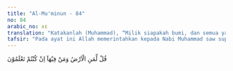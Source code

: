 ```yaml
---
title: "Al-Mu'minun - 84"
no: 84
arabic_no: ٨٤
translation: "Katakanlah (Muhammad), “Milik siapakah bumi, dan semua yang ada di dalamnya, jika kamu mengetahui?”"
tafsir: "Pada ayat ini Allah memerintahkan kepada Nabi Muhammad saw supaya menanyakan kepada orang-orang kafir yang mengatakan bahwa tidak mungkin Allah kuasa menghidupkan kembali orang yang telah mati sedang tulang belulangnya telah remuk menjadi tanah dan tak mungkin Dia mengumpulkan mereka di padang Mahsyar nanti. Siapakah yang memiliki bumi dan segala yang ada padanya? Orang-orang kafir diminta untuk menjawab pertanyaan ini. Pada dasarnya mereka akan menjawab bahwa pemiliknya dan yang berkuasa atasnya ialah Allah, karena demikianlah kepercayaan nenek moyang mereka. Hanya mereka telah jauh menyimpang dari agama tauhid yang murni dan akidah mereka telah dikotori kepercayaan yang tidak benar dan menyesatkan. Oleh sebab itu, Allah mengemukakan pertanyaan ini kepada mereka seakan-akan mereka tidak mengetahuinya sama sekali atau telah melupakannya."
---
```

قُلْ لِّمَنِ الْاَرْضُ وَمَنْ فِيْهَآ اِنْ كُنْتُمْ تَعْلَمُوْنَ 